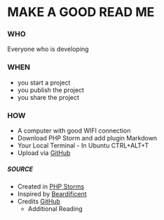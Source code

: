 # MAKE A GOOD READ ME

### WHO
Everyone who is developing

### WHEN
* you start a project
* you publish the project
* you share the project 

### HOW
* A computer with good WIFI connection
* Download PHP Storm and add plugin Markdown
* Your Local Terminal - In Ubuntu CTRL+ALT+T 
* Upload via [GitHub](https://github.com/Tessakam)

##### SOURCE
* Created in [PHP Storms](https://www.jetbrains.com/phpstorm/)
* Inspired by [Beardificent](https://github.com/Beardificent/ReadMe)
* Credits [GitHub](https://github.com/becodeorg/atw-giertz-3-23/blob/master/1.The-Field/3.Markdown/README.md)
    * Additional Reading